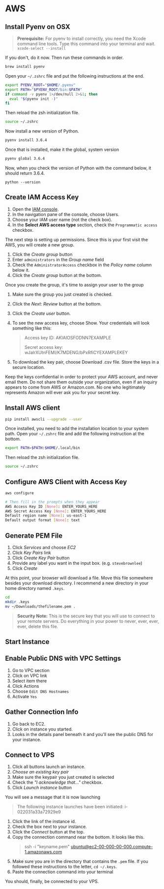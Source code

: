 # AWS

## Install Pyenv on OSX

> **Prerequisite:** For pyenv to install correctly, you need the Xcode command line tools. Type this command into your terminal and wait. `xcode-select --install`

If you don't, do it now. Then run these commands in order.

```bash
brew install pyenv
```

Open your `~/.zshrc` file and put the following instructions at the end.

```sh
export PYENV_ROOT="$HOME/.pyenv"
export PATH="$PYENV_ROOT/bin:$PATH"
if command -v pyenv 1>/dev/null 2>&1; then
  eval "$(pyenv init -)"
fi
```

Then reload the zsh initialization file.

```sh
source ~/.zshrc
```

Now install a new version of Python.

```sh
pyenv install 3.6.4
```

Once that is installed, make it the global, system version

```sh
pyenv global 3.6.4
```

Now, when you check the version of Python with the command below, it should return 3.6.4.

```
python --version
```

## Create IAM Access Key

1. Open the [IAM console](https://console.aws.amazon.com/iam/home?#home).
1. In the navigation pane of the console, choose Users.
1. Choose your IAM user name (not the check box).
1. In the **Select AWS access type** section, check the `Programmatic access` checkbox.

The next step is setting up permissions. Since this is your first visit the AWS, you will create a new group.

1. Click the _Create group_ button
1. Enter `administrators` in the _Group name_ field
1. Check the `AdministratorAccess` checkbox in the _Policy name_ column below it.
1. Click the _Create group_ button at the bottom.

Once you create the group, it's time to assign your user to the group

1. Make sure the group you just created is checked.
1. Click the _Next: Review_ button at the bottom.
1. Click the _Create user_ button.


1. To see the new access key, choose Show. Your credentials will look something like this:

    >    Access key ID: AKIAIOSFODNN7EXAMPLE
    >
    >    Secret access key: wJalrXUtnFEMI/K7MDENG/bPxRfiCYEXAMPLEKEY

1. To download the key pair, choose Download .csv file. Store the keys in a secure location.

Keep the keys confidential in order to protect your AWS account, and never email them. Do not share them outside your organization, even if an inquiry appears to come from AWS or Amazon.com. No one who legitimately represents Amazon will ever ask you for your secret key.

## Install AWS client

```sh
pip install awscli --upgrade --user
```

Once installed, you need to add the installation location to your system path. Open your `~/.zshrc` file and add the following instruction at the bottom.

```sh
export PATH=$PATH:$HOME/.local/bin
```

Then reload the zsh initialization file.

```sh
source ~/.zshrc
```


## Configure AWS Client with Access Key

```sh
aws configure

# Then fill in the prompts when they appear
AWS Access Key ID [None]: ENTER_YOURS_HERE
AWS Secret Access Key [None]: ENTER_YOURS_HERE
Default region name [None]: us-east-1
Default output format [None]: text
```

## Generate PEM File

1. Click _Services_ and choose _EC2_
1. Click _Key Pairs_ link
1. Click _Create Key Pair_ button
1. Provide any label you want in the input box. (e.g. `stevebrownlee`)
1. Click _Create_

At this point, your browser will download a file. Move this file somewhere besides your download directory. I recommend a new directory in your home directory named `.keys`.

```sh
cd
mkdir .keys
mv ~/Downloads/thefilename.pem .
```

> **Security Note:** This is the secure key that you will use to connect to your remote servers. Do everything in your power to never, ever, ever, ever, delete this file.

## Start Instance

## Enable Public DNS with VPC Settings

1. Go to VPC section
1. Click on VPC link
1. Select item there
1. Click Actions
1. Choose `Edit DNS Hostnames`
1. Activate `Yes`

## Gather Connection Info

1. Go back to EC2.
1. Click on instance you started.
1. Looks in the details panel beneath it and you'll see the public DNS for your instance.

## Connect to VPS

1. Click all buttons launch an instance.
1. _Choose an existing key pair_
1. Make sure the keypair you just created is selected
1. Check the _"I acknowledge that..."_ checkbox.
1. Click _Launch instance_ button

You will see a message that it is now launching

> The following instance launches have been initiated: i-022031a33a72929e9

1. Click the link of the instance id.
1. Check the box next to your instance.
1. Click the _Connect_ button at the top.
1. Copy the connection command near the bottom. It looks like this.
    > ssh -i "keyname.pem" ubuntu@ec2-00-000-00-000.compute-1.amazonaws.com
1. Make sure you are in the directory that contains the `.pem` file. If you followed these instructions to the letter, `cd ~/.keys`.
1. Paste the connection command into your terminal

You should, finally, be connected to your VPS.
